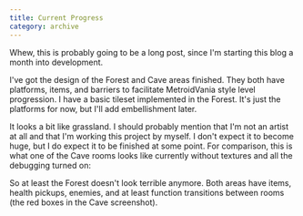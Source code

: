 ```yaml
---
title: Current Progress
category: archive
---
```

Whew, this is probably going to be a long post, since I'm starting this blog a month into development.

I've got the design of the Forest and Cave areas finished. They both have platforms, items, and barriers to facilitate MetroidVania style level progression. I have a basic tileset implemented in the Forest. It's just the platforms for now, but I'll add embellishment later.

It looks a bit like grassland. I should probably mention that I'm not an artist at all and that I'm working this project by myself. I don't expect it to become huge, but I do expect it to be finished at some point. For comparison, this is what one of the Cave rooms looks like currently without textures and all the debugging turned on:

So at least the Forest doesn't look terrible anymore. Both areas have items, health pickups, enemies, and at least function transitions between rooms (the red boxes in the Cave screenshot).
